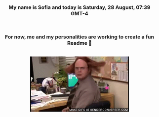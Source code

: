 


<div align="center">
<h3 >My name is Sofia and today is Saturday, 28 August, 07:39 GMT-4</h3><br>
<h3 >For now, me and my personalities are working to create a fun Readme 👋
</h3><br>
<img src='img/dwight.gif' alt='working...'/>
</div>
